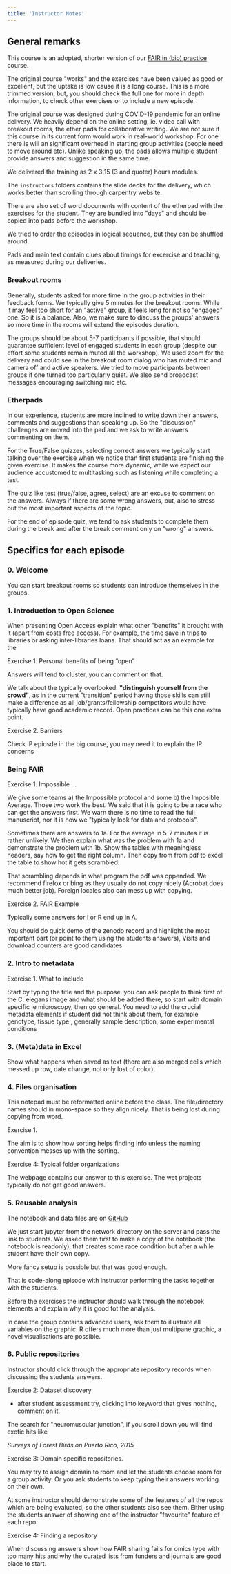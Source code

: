 ```yaml
---
title: 'Instructor Notes'
---
```


## General remarks

This course is an adopted, shorter version of our [FAIR in (bio) practice](https://carpentries-incubator.github.io/fair-bio-practice/) course. 

The original course "works" and the exercises have been valued as good or excellent, but the uptake is low cause it is a long course.
This is a more trimmed version, but, you should check the full one for more in depth information, to check other exercises or to include a new episode.

The original course was designed during COVID-19 pandemic for an online delivery.
We heavily depend on the online setting, ie. video call with breakout rooms, the ether pads for collaborative writing. 
We are not sure if this course in its current form would work in real-world workshop. For one there is will an significant overhead in starting group activities (people need to move around etc).
Unlike speaking up, the pads allows multiple student provide answers and suggestion in the same time. 

We delivered the training as 2 x 3:15 (3 and quoter) hours modules.  

The `instructors` folders contains the slide decks for the delivery, which works better than scrolling through carpentry website.

There are also set of word documents with content of the etherpad with the exercises for the student. They are bundled into "days" and should be copied into pads before the workshop. 

We tried to order the episodes in logical sequence, but they can be shuffled around.

Pads and main text contain clues about timings for excercise and teaching,
as measured during our deliveries. 


### Breakout rooms

Generally, students asked for more time in the group activities in their feedback forms. 
We typically give 5 minutes for the breakout rooms. While it may feel too short for an "active" group, it feels long for not so "engaged" one. So it is a balance. 
Also, we make sure to discuss the groups' answers so more time in the rooms will extend the episodes duration.

The groups should be about 5-7 participants if possible, that should guarantee sufficient level of engaged students in each group (despite our effort some students remain muted all the workshop).
We used zoom for the delivery and could see in the breakout room dialog who has muted mic and camera off and active speakers.
We tried to move participants between groups if one turned too particularly quiet.
We also send broadcast messages encouraging switching mic etc.

### Etherpads

In our experience, students are more inclined to write down their answers, comments and suggestions than speaking up. So the "discussion" challenges are moved into the pad and we ask to write answers commenting on them.

For the True/False quizzes, selecting correct answers we typically start talking over the exercise when we notice than first students are finishing the given exercise. 
It makes the course more dynamic, while we expect our audience accustomed to multitasking such as listening while completing a test.

The quiz like test (true/false, agree, select) are an excuse to comment on the answers. Always if there are some wrong answers, but, also to stress out the most important aspects of the topic.

For the end of episode quiz, we tend to ask students to complete them during the break and after the break comment only on "wrong" answers.

## Specifics for each episode

### 0. Welcome

You can start breakout rooms so students can introduce themselves in the groups.

### 1. Introduction to Open Science

When presenting Open Access explain what other "benefits" it brought with it (apart from costs free access). For example, the time save in trips to libraries or asking inter-libraries loans. 
That should act as an example for the 


Exercise 1. Personal benefits of being “open”

Answers will tend to cluster, you can comment on that. 

We talk about the typically overlooked: 
**"distinguish yourself from the crowd"**, 
as in the current "transition" period having those skills can still make a difference as all job/grants/fellowship competitors would have typically have good academic record. Open practices can be this one extra point.

Exercise 2. Barriers

Check IP epiosde in the big course, you may need it to explain the IP concerns

### Being FAIR

Exercise 1. Impossible ...

We give some teams a) the Impossible protocol and some b) the Imposible Average.
Those two work the best. 
We said that it is going to be a race who can get the answers first.
We warn there is no time to read the full manuscript, nor it is how we "typically look for data and protocols".

Sometimes there are answers to 1a. For the average in 5-7 minutes it is rather unlikely. 
We then explain what was the problem with 1a and demonstrate the problem with 1b. 
Show the tables with meaningless headers, say how to get the right column.
Then copy from from pdf to excel the table to show hot it gets scrambled.

That scrambling depends in what program the pdf was oppended. We recommend firefox or bing as they usually do not copy nicely (Acrobat does much better job). Foreign locales also can mess up with copying.

Exercise 2. FAIR Example

Typically some answers for I or R end up in A.

You should do quick demo of the zenodo record and highlight the most important part (or point to them using the students answers), Visits and download counters are good candidates


### 2. Intro to metadata


Exercise 1. What to include

Start by typing the title and the purpose.
you can ask people to think first of the C. elegans image and what should be added there, so start with domain specific ie microscopy, then go general.
You need to add the crucial metadata elements if student did not think about them, for example genotype, tissue type , generally sample description, some experimental conditions


### 3. (Meta)data in Excel

Show what happens when saved as text (there are also merged cells which messed up row, date change, not only lost of color).


### 4. Files organisation

This notepad must be reformatted online before the class. The file/directory names should in mono-space so they align nicely. 
That is being lost during copying from word.

Exercise 1.

The aim is to show how sorting helps finding info unless the naming convention messes up with the sorting.

Exercise 4: Typical folder organizations

The webpage contains our answer to this exercise. The wet projects typically do not get good answers.

### 5. Reusable analysis

The notebook and data files are on [GitHub](https://github.com/BioRDM/fair-jupyter)

We just start jupyter from the network directory on the server and pass the link to students. We asked them first to make a copy of the notebook (the notebook is readonly), that creates some race condition but after a while student have their own copy.

More fancy setup is possible but that was good enough.

That is code-along episode with instructor performing the tasks together with the students.

Before the exercises the instructor should walk through the notebook elements and explain why it is good fot the analysis.

In case the group contains advanced users, ask them to illustrate all variables on the graphic. R offers much more than just multipane graphic, a novel visualisations are possible.


### 6. Public repositories

Instructor should click through the appropriate repository records when discussing the students answers.

Exercise 2: Dataset discovery
- after student assessment try, clicking into keyword
that gives nothing, comment on it.

The search for "neuromuscular junction", if you scroll down you will find exotic hits like

*Surveys of Forest Birds on Puerto Rico, 2015*

Exercise 3: Domain specific repositories.

You may try to assign domain to room and let the students choose room for a group activity.
Or you ask students to keep typing their answers working on their own.

At some instructor should demonstrate some of the features of all the repos which are being evaluated, so the other students also see them. Either using the students answer of showing one of the instructor "favourite" feature of each repo.

Exercise 4: Finding a repository

When discussing answers show how FAIR sharing fails for omics type with too many hits and why the curated lists from funders and journals are good place to start.


